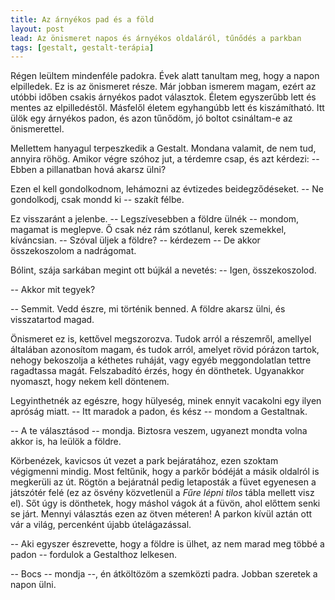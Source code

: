 ```yaml
---
title: Az árnyékos pad és a föld
layout: post
lead: Az önismeret napos és árnyékos oldaláról, tűnődés a parkban 
tags: [gestalt, gestalt-terápia]
---
```

Régen leültem mindenféle padokra.  Évek alatt tanultam meg, hogy a napon
elpilledek.  Ez is az önismeret része.  Már jobban ismerem magam, ezért
az utóbbi időben csakis árnyékos padot választok.  Életem egyszerűbb
lett és mentes az elpilledéstől.  Másfelől életem egyhangúbb lett és
kiszámítható.  Itt ülök egy árnyékos padon, és azon tűnődöm, jó boltot
csináltam-e az önismerettel.

Mellettem hanyagul terpeszkedik a Gestalt.  Mondana valamit, de nem tud,
annyira röhög.  Amikor végre szóhoz jut, a térdemre csap, és azt
kérdezi: -- Ebben a pillanatban hová akarsz ülni?

Ezen el kell gondolkodnom, lehámozni az évtizedes beidegződéseket. -- Ne
gondolkodj, csak mondd ki -- szakít félbe.

Ez visszaránt a jelenbe. -- Legszívesebben a földre ülnék -- mondom,
magamat is meglepve.  Ő csak néz rám szótlanul, kerek szemekkel,
kíváncsian. -- Szóval üljek a földre? -- kérdezem -- De akkor
összekoszolom a nadrágomat.

Bólint, szája sarkában megint ott bújkál a nevetés: -- Igen,
összekoszolod.

-- Akkor mit tegyek?

-- Semmit.  Vedd észre, mi történik benned.  A földre akarsz ülni, és
visszatartod magad.

Önismeret ez is, kettővel megszorozva.  Tudok arról a részemről,
amellyel általában azonosítom magam, és tudok arról, amelyet rövid
pórázon tartok, nehogy bekoszolja a kéthetes ruháját, vagy egyéb
meggondolatlan tettre ragadtassa magát.  Felszabadító érzés, hogy én
dönthetek.  Ugyanakkor nyomaszt, hogy nekem kell döntenem.

Legyinthetnék az egészre, hogy hülyeség, minek ennyit vacakolni egy
ilyen apróság miatt. -- Itt maradok a padon, és kész -- mondom a
Gestaltnak.

-- A te választásod -- mondja.  Biztosra veszem, ugyanezt mondta volna
akkor is, ha leülök a földre.

Körbenézek, kavicsos út vezet a park bejáratához, ezen szoktam
végigmenni mindig.  Most feltűnik, hogy a parkőr bódéját a másik
oldalról is megkerüli az út.  Rögtön a bejáratnál pedig letaposták a
füvet egyenesen a játszótér felé (ez az ösvény közvetlenül a *Fűre lépni
tilos* tábla mellett visz el).  Sőt úgy is dönthetek, hogy máshol vágok
át a füvön, ahol előttem senki se járt.  Mennyi választás ezen az ötven
méteren!  A parkon kívül aztán ott vár a világ, percenként újabb
útelágazással.

-- Aki egyszer észrevette, hogy a földre is ülhet, az nem marad meg
többé a padon -- fordulok a Gestalthoz lelkesen.

-- Bocs -- mondja --, én átköltözöm a szemközti padra.  Jobban szeretek
a napon ülni.
